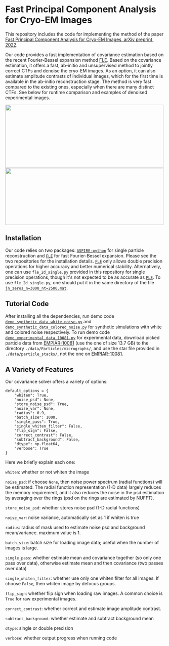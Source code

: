 # Fast Principal Component Analysis for Cryo-EM Images

This repository includes the code for implementing the method of the paper [Fast Principal Component Analysis for Cryo-EM Images, arXiv preprint, 2022](http://arxiv.org/abs/2210.17501).

Our code provides a fast implementation of covariance estimation based on the recent Fourier-Bessel expansion method [FLE](https://github.com/nmarshallf/fle_2d). Based on the covariance estimation, it offers a fast, ab-initio and unsupervised method to jointly correct CTFs  and denoise the cryo-EM images. As an option, it can also estimate amplitude contrasts of individual images, which for the first time is available in the ab-initio reconstruction stage. The method is very fast compared to the existing ones, especially when there are many distinct CTFs. See below for runtime comparison and examples of denoised experimental images.

<img src="https://github.com/yunpeng-shi/fast-cryoEM-PCA/blob/main/time.png" width="500" height="200">
<img src="https://github.com/yunpeng-shi/fast-cryoEM-PCA/blob/main/denoise.png" width="500" height="180">

## Installation

Our code relies on two packages: [``ASPIRE-python``](https://github.com/ComputationalCryoEM/ASPIRE-Python) for single particle reconstruction and [``FLE``](https://github.com/nmarshallf/fle_2d) for fast Fourier-Bessel expansion. Please see the two repositories for the installation details. [``FLE``](https://github.com/nmarshallf/fle_2d)  only allows double precision operations for higher accuracy and better numerical stability. Alternatively, one can use ``fle_2d_single.py`` provided in this repository for single precision operations, though it's not expected to be as accurate as [``FLE``](https://github.com/nmarshallf/fle_2d). To use ``fle_2d_single.py``, one should put it in the same directory of the file [``jn_zeros_n=3000_nt=2500.mat``](https://github.com/nmarshallf/fle_2d/blob/main/src/fle_2d/jn_zeros_n%3D3000_nt%3D2500.mat).


## Tutorial Code

After installing all the dependencies, run demo code [``demo_synthetic_data_white_noise.py``](https://github.com/yunpeng-shi/fast-cryoEM-PCA/blob/main/demo_synthetic_data_white_noise.py) and [``demo_synthetic_data_colored_noise.py``](https://github.com/yunpeng-shi/fast-cryoEM-PCA/blob/main/demo_synthetic_data_colored_noise.py) for synthetic simulations with white and colored noise respectively. To run demo code [``demo_experimental_data_10081.py``](https://github.com/yunpeng-shi/fast-cryoEM-PCA/blob/main/demo_experimental_data_10081.py) for experimental data, download picked particle data from [EMPIAR-10081](https://www.ebi.ac.uk/empiar/EMPIAR-10081/) (use the one of size 13.7 GB) to the directory ``./data/Particles/micrographs/``, and use the star file provided in ``./data/particle_stacks/``, not the one on [EMPIAR-10081](https://www.ebi.ac.uk/empiar/EMPIAR-10081/).

## A Variety of Features

Our covariance solver offers a variety of options:

```
default_options = {
    "whiten": True,
    "noise_psd": None,
    "store_noise_psd": True,
    "noise_var": None,
    "radius": 0.9,
    "batch_size": 1000,
    "single_pass": True,
    "single_whiten_filter": False,
    "flip_sign": False,
    "correct_contrast": False,
    "subtract_background": False,
    "dtype": np.float64,
    "verbose": True
}
```
Here we briefly explain each one:

``whiten``: whether or not whiten the image

``noise_psd``: if choose ``None``, then noise power spectrum (radial functions) will be estimated. The radial function representation (1-D data) largely reduces the memory requirement, and it also reduces the noise in the psd estimation by averaging over the rings (psd on the rings are estimated by NUFFT).

``store_noise_psd``: whether stores noise psd (1-D radial functions)

``noise_var``: noise variance, automatically set as 1 if whiten is true

``radius``: radius of mask used to estimate noise psd and background mean/variance. maximum value is 1.

``batch_size``: batch size for loading image data; useful when the number of images is large.

``single_pass``: whether estimate mean and covariance together (so only one pass over data), otherwise estimate mean and then covariance (two passes over data)

``single_whiten_filter``: whether use only one whiten filter for all images. If choose ``False``, then whiten image by defocus groups.

``flip_sign``: whether flip sign when loading raw images. A common choice is ``True`` for raw experimental images.

``correct_contrast``: whether correct and estimate image amplitude contrast.

``subtract_background``: whether estimate and subtract background mean

``dtype``: single or double precision

``verbose``: whether output progress when running code

